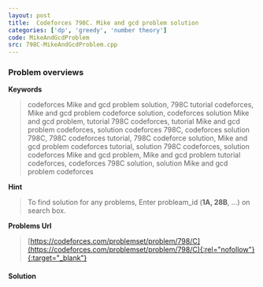 ```yaml
---
layout: post
title:  Codeforces 798C. Mike and gcd problem solution
categories: ['dp', 'greedy', 'number theory']
code: MikeAndGcdProblem
src: 798C-MikeAndGcdProblem.cpp
---
```

### **Problem overviews**

**Keywords**
> codeforces Mike and gcd problem solution, 798C tutorial codeforces, Mike and gcd problem codeforce solution, codeforces solution Mike and gcd problem, tutorial 798C codeforces, tutorial Mike and gcd problem codeforces, solution codeforces 798C, codeforces solution 798C, 798C codeforces tutorial, 798C codeforce solution, Mike and gcd problem codeforces tutorial, solution 798C codeforces, solution codeforces Mike and gcd problem, Mike and gcd problem tutorial codeforces, codeforces 798C solution, solution Mike and gcd problem codeforces

**Hint**
> To find solution for any problems, Enter probleam_id (**1A, 28B**, ...) on search box. 

**Problems Url**
> [https://codeforces.com/problemset/problem/798/C](https://codeforces.com/problemset/problem/798/C){:rel="nofollow"}{:target="_blank"}

#### **Solution**



